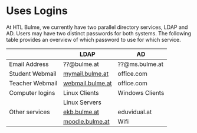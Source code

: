 # Uses Logins

At HTL Bulme, we currently have two parallel directory services, LDAP and AD.
Users may have two distinct passwords for both systems. The following
table provides an overview of which password to use for which service.

|                 | **LDAP**              | **AD**             |
| --------------- | --------------------- | ------------------ |
| Email Address   | ??@bulme.at           | ??@ms.bulme.at     |
| Student Webmail | [mymail.bulme.at][1]  | office.com         |
| Teacher Webmail | [webmail.bulme.at][2] | office.com         |
| Computer logins | Linux Clients         | Windows Clients    |
|                 | Linux Servers         |                    |
| Other services  | [ekb.bulme.at][3]     | eduvidual.at       |
|                 | [moodle.bulme.at][4]  | Wifi               |

[1]: https://mymail.bulme.at
[2]: https://webmail.bulme.at
[3]: https://ekb.bulme.at
[4]: https://moodle.bulme.at
